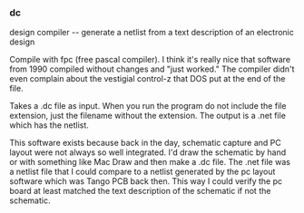 ### dc
design compiler -- generate a netlist from a text description of an electronic design

Compile with fpc (free pascal compiler). I think it's really nice that software from 1990 compiled without changes and "just worked." The compiler didn't even complain about the vestigial control-z that DOS put at the end of the file.

Takes a .dc file as input. When you run the program do not include the file extension, just the filename without the extension. The output is a .net file which has the netlist.

This software exists because back in the day, schematic capture and PC layout were not always so well integrated. I'd draw the schematic by hand or with something like Mac Draw and then make a .dc file. The .net file was a netlist file that I could compare to a netlist generated by the pc layout software which was Tango PCB back then. This way I could verify the pc board at least matched the text description of the schematic if not the schematic.
